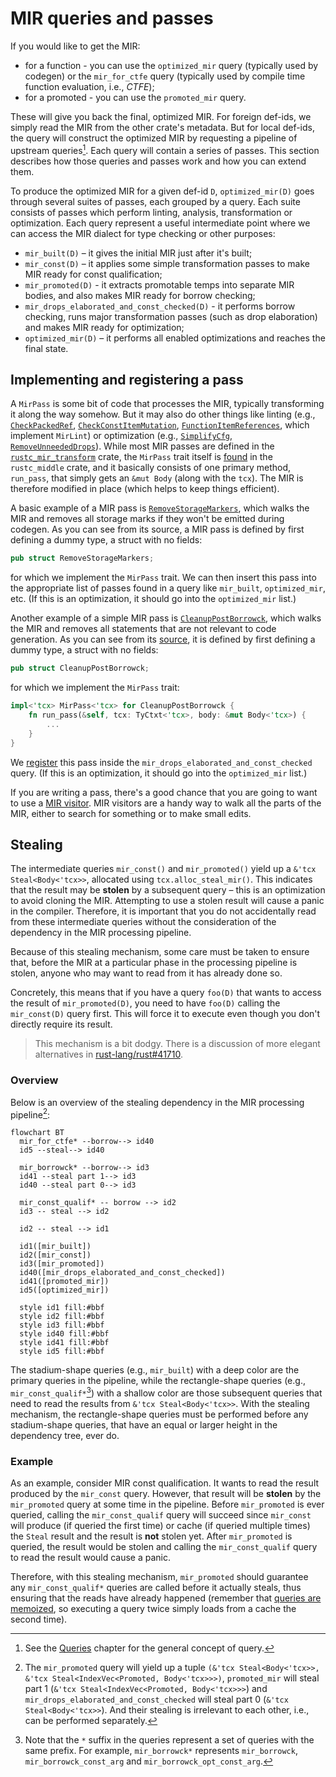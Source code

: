 # MIR queries and passes

If you would like to get the MIR:

- for a function - you can use the `optimized_mir` query (typically used by codegen) or the `mir_for_ctfe` query (typically used by compile time function evaluation, i.e., *CTFE*);
- for a promoted - you can use the `promoted_mir` query.

These will give you back the final, optimized MIR. For foreign def-ids, we simply read the MIR
from the other crate's metadata. But for local def-ids, the query will
construct the optimized MIR by requesting a pipeline of upstream queries[^query].
Each query will contain a series of passes.
This section describes how those queries and passes work and how you can extend them.

To produce the optimized MIR for a given def-id `D`, `optimized_mir(D)`
goes through several suites of passes, each grouped by a
query. Each suite consists of passes which perform linting, analysis, transformation or
optimization. Each query represent a useful intermediate point
where we can access the MIR dialect for type checking or other purposes:

- `mir_built(D)` – it gives the initial MIR just after it's built;
- `mir_const(D)` – it applies some simple transformation passes to make MIR ready for
  const qualification;
- `mir_promoted(D)` - it extracts promotable temps into separate MIR bodies, and also makes MIR
  ready for borrow checking;
- `mir_drops_elaborated_and_const_checked(D)` - it performs borrow checking, runs major
  transformation passes (such as drop elaboration) and makes MIR ready for optimization;
- `optimized_mir(D)` – it performs all enabled optimizations and reaches the final state.

[^query]: See the [Queries](../query.md) chapter for the general concept of query.

## Implementing and registering a pass

A `MirPass` is some bit of code that processes the MIR, typically transforming it along the way
somehow. But it may also do other things like linting (e.g., [`CheckPackedRef`][lint1],
[`CheckConstItemMutation`][lint2], [`FunctionItemReferences`][lint3], which implement `MirLint`) or
optimization (e.g., [`SimplifyCfg`][opt1], [`RemoveUnneededDrops`][opt2]). While most MIR passes
are defined in the [`rustc_mir_transform`][mirtransform] crate, the `MirPass` trait itself is
[found][mirpass] in the `rustc_middle` crate, and it basically consists of one primary method,
`run_pass`, that simply gets an `&mut Body` (along with the `tcx`).
The MIR is therefore modified in place (which helps to keep things efficient).

A basic example of a MIR pass is [`RemoveStorageMarkers`], which walks
the MIR and removes all storage marks if they won't be emitted during codegen. As you
can see from its source, a MIR pass is defined by first defining a
dummy type, a struct with no fields:

```rust
pub struct RemoveStorageMarkers;
```

for which we implement the `MirPass` trait. We can then insert
this pass into the appropriate list of passes found in a query like
`mir_built`, `optimized_mir`, etc. (If this is an optimization, it
should go into the `optimized_mir` list.)

Another example of a simple MIR pass is [`CleanupPostBorrowck`][cleanup-pass], which walks
the MIR and removes all statements that are not relevant to code generation. As you can see from
its [source][cleanup-source], it is defined by first defining a dummy type, a struct with no
fields:

```rust
pub struct CleanupPostBorrowck;
```

for which we implement the `MirPass` trait:

```rust
impl<'tcx> MirPass<'tcx> for CleanupPostBorrowck {
    fn run_pass(&self, tcx: TyCtxt<'tcx>, body: &mut Body<'tcx>) {
        ...
    }
}
```

We [register][pass-register] this pass inside the `mir_drops_elaborated_and_const_checked` query.
(If this is an optimization, it should go into the `optimized_mir` list.)

If you are writing a pass, there's a good chance that you are going to
want to use a [MIR visitor]. MIR visitors are a handy way to walk all
the parts of the MIR, either to search for something or to make small
edits.

## Stealing

The intermediate queries `mir_const()` and `mir_promoted()` yield up
a `&'tcx Steal<Body<'tcx>>`, allocated using `tcx.alloc_steal_mir()`.
This indicates that the result may be **stolen** by a subsequent query – this is an
optimization to avoid cloning the MIR. Attempting to use a stolen
result will cause a panic in the compiler. Therefore, it is important
that you do not accidentally read from these intermediate queries without
the consideration of the dependency in the MIR processing pipeline.

Because of this stealing mechanism, some care must be taken to
ensure that, before the MIR at a particular phase in the processing
pipeline is stolen, anyone who may want to read from it has already
done so.

Concretely, this means that if you have a query `foo(D)`
that wants to access the result of `mir_promoted(D)`, you need to have `foo(D)`
calling the `mir_const(D)` query first. This will force it
to execute even though you don't directly require its result.

> This mechanism is a bit dodgy. There is a discussion of more elegant
alternatives in [rust-lang/rust#41710].

### Overview

Below is an overview of the stealing dependency in the MIR processing pipeline[^part]:

```mermaid
flowchart BT
  mir_for_ctfe* --borrow--> id40
  id5 --steal--> id40

  mir_borrowck* --borrow--> id3
  id41 --steal part 1--> id3
  id40 --steal part 0--> id3

  mir_const_qualif* -- borrow --> id2
  id3 -- steal --> id2

  id2 -- steal --> id1

  id1([mir_built])
  id2([mir_const])
  id3([mir_promoted])
  id40([mir_drops_elaborated_and_const_checked])
  id41([promoted_mir])
  id5([optimized_mir])

  style id1 fill:#bbf
  style id2 fill:#bbf
  style id3 fill:#bbf
  style id40 fill:#bbf
  style id41 fill:#bbf
  style id5 fill:#bbf
```

The stadium-shape queries (e.g., `mir_built`) with a deep color are the primary queries in the
pipeline, while the rectangle-shape queries (e.g., `mir_const_qualif*`[^star]) with a shallow color
are those subsequent queries that need to read the results from `&'tcx Steal<Body<'tcx>>`. With the
stealing mechanism, the rectangle-shape queries must be performed before any stadium-shape queries,
that have an equal or larger height in the dependency tree, ever do.

[^part]: The `mir_promoted` query will yield up a tuple
`(&'tcx Steal<Body<'tcx>>, &'tcx Steal<IndexVec<Promoted, Body<'tcx>>>)`, `promoted_mir` will steal
part 1 (`&'tcx Steal<IndexVec<Promoted, Body<'tcx>>>`) and `mir_drops_elaborated_and_const_checked`
will steal part 0 (`&'tcx Steal<Body<'tcx>>`). And their stealing is irrelevant to each other,
i.e., can be performed separately.

[^star]: Note that the `*` suffix in the queries represent a set of queries with the same prefix.
For example, `mir_borrowck*` represents `mir_borrowck`, `mir_borrowck_const_arg` and
`mir_borrowck_opt_const_arg`.

### Example

As an example, consider MIR const qualification. It wants to read the result produced by the
`mir_const` query. However, that result will be **stolen** by the `mir_promoted` query at some
time in the pipeline. Before `mir_promoted` is ever queried, calling the `mir_const_qualif` query
will succeed since `mir_const` will produce (if queried the first time) or cache (if queried
multiple times) the `Steal` result and the result is **not** stolen yet. After `mir_promoted` is
queried, the result would be stolen and calling the `mir_const_qualif` query to read the result
would cause a panic.

Therefore, with this stealing mechanism, `mir_promoted` should guarantee any `mir_const_qualif*`
queries are called before it actually steals, thus ensuring that the reads have already happened
(remember that [queries are memoized](../query.html), so executing a query twice
simply loads from a cache the second time).

[rust-lang/rust#41710]: https://github.com/rust-lang/rust/issues/41710
[mirpass]: https://doc.rust-lang.org/nightly/nightly-rustc/rustc_mir_transform/pass_manager/trait.MirPass.html
[lint1]: https://doc.rust-lang.org/nightly/nightly-rustc/rustc_mir_transform/check_packed_ref/struct.CheckPackedRef.html
[lint2]: https://doc.rust-lang.org/nightly/nightly-rustc/rustc_mir_transform/check_const_item_mutation/struct.CheckConstItemMutation.html
[lint3]: https://doc.rust-lang.org/nightly/nightly-rustc/rustc_mir_transform/function_item_references/struct.FunctionItemReferences.html
[opt1]: https://doc.rust-lang.org/nightly/nightly-rustc/rustc_mir_transform/simplify/enum.SimplifyCfg.html
[opt2]: https://doc.rust-lang.org/nightly/nightly-rustc/rustc_mir_transform/remove_unneeded_drops/struct.RemoveUnneededDrops.html
[mirtransform]: https://doc.rust-lang.org/nightly/nightly-rustc/rustc_mir_transform/
[`RemoveStorageMarkers`]: https://doc.rust-lang.org/nightly/nightly-rustc/rustc_mir_transform/remove_storage_markers/struct.RemoveStorageMarkers.html
[cleanup-pass]: https://doc.rust-lang.org/nightly/nightly-rustc/rustc_mir_transform/cleanup_post_borrowck/struct.CleanupPostBorrowck.html
[cleanup-source]: https://github.com/rust-lang/rust/blob/e2b52ff73edc8b0b7c74bc28760d618187731fe8/compiler/rustc_mir_transform/src/cleanup_post_borrowck.rs#L27
[pass-register]: https://github.com/rust-lang/rust/blob/e2b52ff73edc8b0b7c74bc28760d618187731fe8/compiler/rustc_mir_transform/src/lib.rs#L413
[MIR visitor]: ./visitor.html
